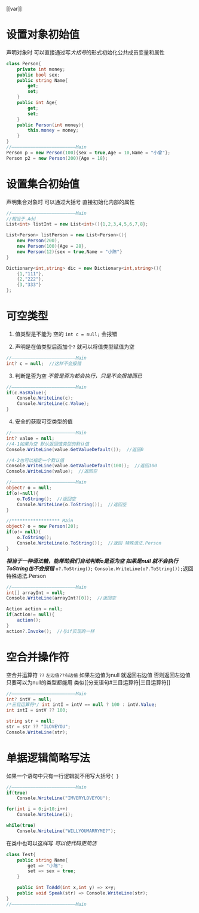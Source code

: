 [[var]]

# 设置对象初始值
声明对象时
可以直接通过写*大括号*的形式初始化公共成员变量和属性
```csharp
class Person{
	private int money;
	public bool sex;
	public string Name{
		get;
		set;
	}
	public int Age{
		get;
		set;
	}
	public Person(int money){
		this.money = money;
	}
}
//————————————————————————Main
Person p = new Person(100){sex = true,Age = 10,Name = "小曾"};
Person p2 = new Person(200){Age = 18};
```

# 设置集合初始值
声明集合对象时
可以通过大括号 直接初始化内部的属性
```csharp
//————————————————————————Main
//相当于.Add
List<int> listInt = new List<int>(){1,2,3,4,5,6,7,8};

List<Person> listPerson = new List<Person>(){
	new Person(200),
	new Person(100){Age = 28},
	new Person(12){sex = true,Name = "小陈"}
}

Dictionary<int,string> dic = new Dictionary<int,string>(){
	{1,"111"},
	{2,"222"},
	{3,"333"}
};
```

# 可空类型
1. 值类型是不能为 空的
`int c = null;`  会报错

2. 声明是在值类型后面加个`?` 就可以将值类型赋值为空
```csharp
//————————————————————————Main
int? c = null;  //这样不会报错
```
3. 判断是否为空
*不管是否为都会执行，只是不会报错而已*
```csharp
//————————————————————————Main
if(c.HasValue){
	Console.WriteLine(c);
	Console.WriteLine(c.Value);
}
```

4. 安全的获取可空类型的值
```csharp
//————————————————————————Main
int? value = null;
//4-1如果为空 默认返回值类型的默认值
Console.WriteLine(value.GetValueDefault());  //返回0

//4-2也可以指定一个默认值
Console.WriteLine(value.GetValueDefault(100));  //返回100
Console.WriteLine(value);  //返回空
```

```csharp
//————————————————————————Main
object? o = null;
if(o!=null){
	o.ToString();  //返回空
	Console.WriteLine(o.ToString());  //返回空
}

//****************** Main
object? o = new Person(20);
if(o!= null){
	o.ToString();
	Console.WriteLine(o.ToString());  //返回 特殊语法.Person
}
```
***相当于一种语法糖，能帮助我们自动判断o是否为空
如果是null 就不会执行ToString也不会报错***
`o?.ToString();`
`Console.WriteLine(o?.ToString());`返回 特殊语法.Person
```csharp
//————————————————————————Main
int[] arrayInt = null;
Console.WriteLine(arrayInt?[0]);  //返回空

Action action = null;
if(action!= null){
	action();
}
action?.Invoke();  //与if实现的一样
```

# 空合并操作符
空合并运算符 `??`
`左边值??右边值`
如果左边值为null 就返回右边值 否则返回左边值
只要可以为null的类型都能用
类似[[分支语句#三目运算符|三目运算符]]
```csharp
//————————————————————————Main
int? intV = null;
/*三目运算符*/ int intI = intV == null ? 100 : intV.Value;
int intI = intV ?? 100;

string str = null;
str = str ?? "ILOVEYOU";
Console.WriteLine(str);
```

# 单据逻辑简略写法
如果一个语句中只有一行逻辑就不用写大括号`{ }`
```csharp
//————————————————————————Main
if(true)
	Console.WriteLine("IMVERYLOVEYOU");

for(int i = 0;i<10;i++)
	Console.WriteLine(i);

while(true)
	Console.WriteLine("WILLYOUMARRYME?");
```
在类中也可以这样写
*可以使代码更简洁*
```csharp
class Test{
	public string Name{
		get => "小陈";
		set => sex = true;
	}

	public int ToAdd(int x,int y) => x+y;
	public void Speak(str) => Console.WriteLine(str);
}
//————————————————————————Main
```